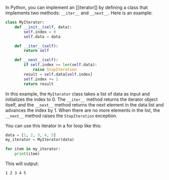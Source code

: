 In Python, you can implement an [[iterator]] by defining a class that implements two methods: `__iter__` and `__next__`. Here is an example:

```python
class MyIterator:
    def __init__(self, data):
        self.index = 0
        self.data = data

    def __iter__(self):
        return self

    def __next__(self):
        if self.index >= len(self.data):
            raise StopIteration
        result = self.data[self.index]
        self.index += 1
        return result
```

In this example, the `MyIterator` class takes a list of data as input and initializes the index to 0. The `__iter__` method returns the iterator object itself, and the `__next__` method returns the next element in the data list and advances the index by 1. When there are no more elements in the list, the `__next__` method raises the `StopIteration` exception.

You can use this iterator in a for loop like this:

```python
data = [1, 2, 3, 4, 5]
my_iterator = MyIterator(data)

for item in my_iterator:
    print(item)
```

This will output:

`1 2 3 4 5`